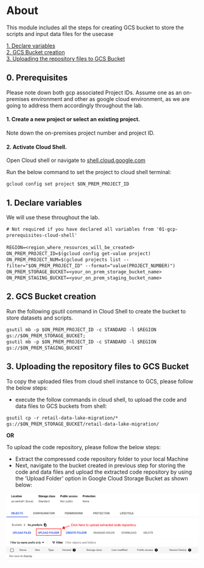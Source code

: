 # About
This module includes all the steps for creating GCS bucket to store the scripts and input data files for the usecase <br>

[1. Declare variables](02-bucket-creation-files-upload-cloud-shell.md#1-declare-variables) <br>
[2. GCS Bucket creation](02-bucket-creation-files-upload-cloud-shell.md#2-gcs-bucket-creation) <br>
[3. Uploading the repository files to GCS Bucket](02-bucket-creation-files-upload-cloud-shell.md#3-uploading-the-repository-files-to-gcs-bucket) <br>

## 0. Prerequisites
Please note down both gcp associated Project IDs. Assume one as an on-premises environment and other as google cloud environment, as we are going to address them accordingly throughout the lab.

#### 1. Create a new project or select an existing project.
Note down the on-premises project number and project ID.

#### 2. Activate Cloud Shell.
Open Cloud shell or navigate to [shell.cloud.google.com](https://shell.cloud.google.com/?show=ide%2Cterminal) <br>

Run the below command to set the project to cloud shell terminal:
```
gcloud config set project $ON_PREM_PROJECT_ID
```

## 1. Declare variables
We will use these throughout the lab. 
```
# Not required if you have declared all variables from '01-gcp-prerequisites-cloud-shell'

REGION=<region_where_resources_will_be_created>
ON_PREM_PROJECT_ID=$(gcloud config get-value project)
ON_PREM_PROJECT_NUM=$(gcloud projects list --filter="$ON_PREM_PROJECT_ID" --format="value(PROJECT_NUMBER)")
ON_PREM_STORAGE_BUCKET=<your_on_prem_storage_bucket_name>
ON_PREM_STAGING_BUCKET=<your_on_prem_staging_bucket_name>
```

## 2. GCS Bucket creation
Run the following gsutil command in Cloud Shell to create the bucket to store datasets and scripts.
```
gsutil mb -p $ON_PREM_PROJECT_ID -c STANDARD -l $REGION gs://$ON_PREM_STORAGE_BUCKET;
gsutil mb -p $ON_PREM_PROJECT_ID -c STANDARD -l $REGION gs://$ON_PREM_STAGING_BUCKET
```

## 3. Uploading the repository files to GCS Bucket
To copy the uploaded files from cloud shell instance to GCS, please follow the below steps:

- execute the follow commands in cloud shell, to upload the code and data files to GCS buckets from shell:

```
gsutil cp -r retail-data-lake-migration/* gs://$ON_PREM_STORAGE_BUCKET/retail-data-lake-migration/
```

**OR**

To upload the code repository, please follow the below steps:

* Extract the compressed code repository folder to your local Machine
* Next, navigate to the bucket created in previous step for storing the code and data files and upload the extracted code repository by
using the 'Upload Folder' option in Google Cloud Storage Bucket as shown below:

![this is a screenshot](/images/upload_to_gcs.png)